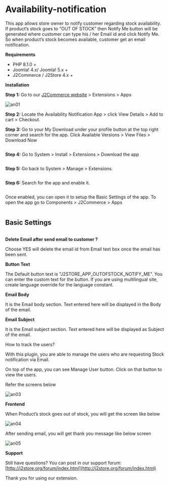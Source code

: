 # Availability-notification

This app allows store owner to notify customer regarding stock availability. If product’s stock goes to “OUT OF STOCK” then Notify Me button will be generated where customer can type his / her Email id and click Notify Me. So when product’s stock becomes available, customer get an email notification.

**Requirements**

* PHP 8.1.0 +
* Joomla! 4.x/ Joomla! 5.x +
* J2Commerce / J2Store 4.x +

**Installation**

**Step 1:** Go to our [J2Commerce website](https://www.j2commerce.com/) > Extensions > Apps

![an01](../.gitbook/assets/availability-1.webp)

**Step 2:** Locate the Availability Notification App > click View Details > Add to cart > Checkout.&#x20;

**Step 3:** Go to your My Download under your profile button at the top right corner and search for the app. Click Available Versions > View Files > Download Now

<figure><img src="../.gitbook/assets/availability-2.webp" alt=""><figcaption></figcaption></figure>

**Step 4:** Go to System > Install > Extensions > Download the app

<figure><img src="../.gitbook/assets/user-group-3 (12).webp" alt=""><figcaption></figcaption></figure>

**Step 5:** Go back to System > Manage > Extensions.

<figure><img src="../.gitbook/assets/user-group-5 (12).webp" alt=""><figcaption></figcaption></figure>

**Step 6:** Search for the app and enable it.

<figure><img src="../.gitbook/assets/availability-3.webp" alt=""><figcaption></figcaption></figure>

Once enabled, you can open it to setup the Basic Settings of the app. To open the app go to Components > J2Commerce > Apps

<figure><img src="../.gitbook/assets/availability-4.webp" alt=""><figcaption></figcaption></figure>

## Basic Settings <a href="#settings" id="settings"></a>

<figure><img src="../.gitbook/assets/availability-5.webp" alt=""><figcaption></figcaption></figure>

**Delete Email after send email to customer ?**

Choose YES will delete the email id from Email text box once the email has been sent.

**Button Text**

The Default button text is "J2STORE\_APP\_OUTOFSTOCK\_NOTIFY\_ME". You can enter the custom text for the button. If you are using multilingual site, create language override for the language constant.

**Email Body**

It is the Email body section. Text entered here will be displayed in the Body of the email.

**Email Subject**

It is the Email subject section. Text entered here will be displayed as Subject of the email.

How to track the users?

With this plugin, you are able to manage the users who are requesting Stock notification via Email.

On top of the app, you can see Manage User button. Click on that button to view the users.

Refer the screens below

![an03](https://raw.githubusercontent.com/j2store/doc-images/master/apps/availability-notification/availability_notification_03.png)

**Frontend**

When Product’s stock goes out of stock, you will get the screen like below

![an04](https://raw.githubusercontent.com/j2store/doc-images/master/apps/availability-notification/availability_notification_04.png)

After sending email, you will get thank you message like below screen

![an05](https://raw.githubusercontent.com/j2store/doc-images/master/apps/availability-notification/availability_notification_05.png)

**Support**

Still have questions? You can post in our support forum: [http://j2store.org/forum/index.html](http://j2store.org/forum/index.html)

Thank you for using our extension.
